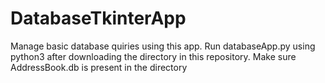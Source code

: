 # DatabaseTkinterApp
Manage basic database quiries using this app.
Run databaseApp.py using python3 after downloading the directory in this repository. Make sure AddressBook.db is present in the directory
